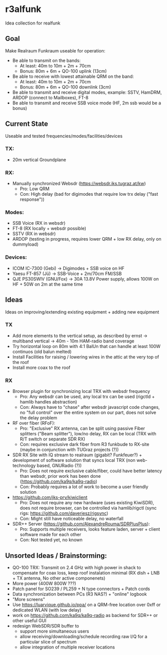 # r3alfunk
Idea collection for realfunk

## Goal
Make Realraum Funkraum useable for operation:
 * Be able to transmit on the bands:
   * At least: 40m to 10m + 2m + 70cm
   * Bonus: 80m + 6m + QO-100 uplink (13cm)
 * Be able to receive with lowest attainable QRM on the band:
   * At least: 40m to 10m + 2m + 70cm
   * Bonus: 80m + 6m + QO-100 downlink (3cm)
 * Be able to transmit and receive digital modes, example: SSTV, HamDRM, ARDOP (connect to Mailboxes), FT-8
 * Be able to transmit and receive SSB voice mode (HF, 2m ssb would be a bonus)

## Current State
Useable and tested frequencies/modes/facilities/devices
### TX:
* 20m vertical Groundplane

### RX:
* Manually synchronized Websdr (https://websdr.iks.tugraz.at/kw)
  * Pro: Low QRM
  * Con: High delay (bad for digimodes that require low trx delay ("fast response"))

### Modes:
* SSB Voice (RX in websdr)
* FT-8 (RX locally + websdr possible)
* SSTV (RX in websdr)
* ARDOP (testing in progress, requires lower QRM + low RX delay, only on dummyload)

### Devices:
* ICOM IC-7300 (Gebi) -> Digimodes + SSB voice on HF
* Yaesu FT-857 (Jü) -> SSB-Voice + 2m/70cm FM/SSB
* QJE PS30SWIV (GNU/Fox) -> 30A 13.8V Power supply, allows 100W on HF + 50W on 2m at the same time

## Ideas
Ideas on improving/extending existing equipment + adding new equipment
### TX
* Add more elements to the vertical setup, as described by ernst -> multiband vertical -> 40m - 10m HAM-radio band coverage
* Try horizontal loop on 80m with 4:1 BalUn that can handle at least 100W continuos (old balun melted)
* Install Facilities for raising / lowering wires in the attic at the very top of the roof
* Install more coax to the roof

### RX
* Browser plugin for synchronizing local TRX with websdr frequency
  * Pro: Any websdr can be used, any local trx can be used (rigctld + hamlib handles abstraction)
  * Con: Always have to "chase" after websdr javascript code changes, no "full control" over the entire system on our part, does not solve the delay problem
* RF over fiber (RFoF):
  * Pro: "Exclusive" RX antenna, can be split using passive Fiber splitters ("Beam splitter"), low/no delay, RX can be local (TRX with R/T switch or separate SDR RX)
  * Con: requires exclusive dark fiber from R3 funkbude to RX-site (maybe in conjunction with TUGraz projects (?))
* SDR RX Site with IQ stream to realraum (gigabit? Funkfeuer?) + development of software solution that syncs local TRX (non web-technology based,  GNURadio (?))
  * Pro: Does not require exclusive cable/fiber, could have better latency than websdr, prior work has been done (https://github.com/ka9q/ka9q-radio)
  * Con: Probably requires a lot of work to become a user friendly solution
* https://github.com/jks-prv/kiwiclient
  * Pro: Does not require any new hardware (uses existing KiwiSDR), does not require browser, can be controlled via hamlib/rigctl (sync rigs: https://github.com/daveriesz/rigsync)
  * Con: Might still have noticeable delay, no waterfall
* SDR++ Server (https://github.com/AlexandreRouma/SDRPlusPlus):
  * Pro: Supports multiple receivers, looks feature laden, server + client software made for each other
  * Con: Not tested yet, no known 

## Unsorted Ideas / Brainstorming:
* QO-100 TRX: Transmit on 2.4 GHz with high power in shack to compensate for coax loss, keep roof instalation minimal (RX dish + LNB + TX antenna, No other active componenets)
* More power (400W 800W ???)
* Patch panel for SO239 / PL259 + N type connectors + Patch cords
* Data synchronization between PCs (R3 NAS?) + "online" logbook
* "More screens"
* Use https://luarvique.github.io/ppa/ on a QRM-free location over 0xff or dedicated WLAN (with low delay)
* work on https://github.com/ka9q/ka9q-radio as backend for SDR++ or other useful GUI
* redesign WebSDR/SDR buffer to
  * support more simultaneous users
  * allow receiving/downloading/schedule recording raw I/Q for a particular slice of spectrum
  * allow integration of multiple receiver locations
